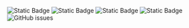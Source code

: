 ![Static Badge](https://img.shields.io/badge/blacklists-61-000000) ![Static Badge](https://img.shields.io/badge/blacklisted-2933048-cc0000) ![Static Badge](https://img.shields.io/badge/whitelisted-2254-00CC00) ![Static Badge](https://img.shields.io/badge/streaming_blacklist-28107-000000) ![GitHub issues](https://img.shields.io/github/issues/fabriziosalmi/blacklists)
